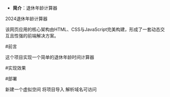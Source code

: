 - **简介**：退休年龄计算器

2024退休年龄计算器

该网页应用的核心架构由HTML、CSS与JavaScript完美构建，形成了一套动态交互且性强的前端解决方案。

#前言

这个项目实现一个简单的退休年龄时间计算器

#实现效果


#部署

新建一个虚拟空间
将项目导入
解析域名可访问

